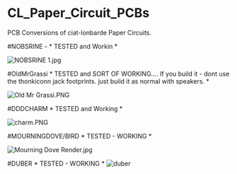 # CL_Paper_Circuit_PCBs
PCB Conversions of ciat-lonbarde Paper Circuits.

#NOBSRINE - * TESTED and Workin *

![NOBSRINE 1.jpg](https://images.zenhubusercontent.com/5f9d76b2317e524708339b19/9239710d-4ae8-447f-a301-8e1de92aa496)

#OldMrGrassi * TESTED and SORT OF WORKING.... If you build it - dont use the thonkiconn jack footprints. just build it as normal with speakers.  *

![Old Mr Grassi.PNG](https://images.zenhubusercontent.com/5f9d76b2317e524708339b19/5876e463-650c-4975-854f-e6ad875dcc11)

#DDDCHARM * TESTED and Working *

![charm.PNG](https://images.zenhubusercontent.com/5f9d76b2317e524708339b19/d207b9a4-549c-4301-81e0-1728a291cf7b)

#MOURNINGDOVE/BIRD * TESTED - WORKING * 

![Mourning Dove Render.jpg](https://images.zenhubusercontent.com/5f9d76b2317e524708339b19/39be02d2-cd06-45b9-bc30-922a15d57871)

#DUBER  * TESTED - WORKING *
![duber](https://user-images.githubusercontent.com/65085164/112262195-4431b700-8c3b-11eb-82fb-2b1461eb87b5.jpg)
